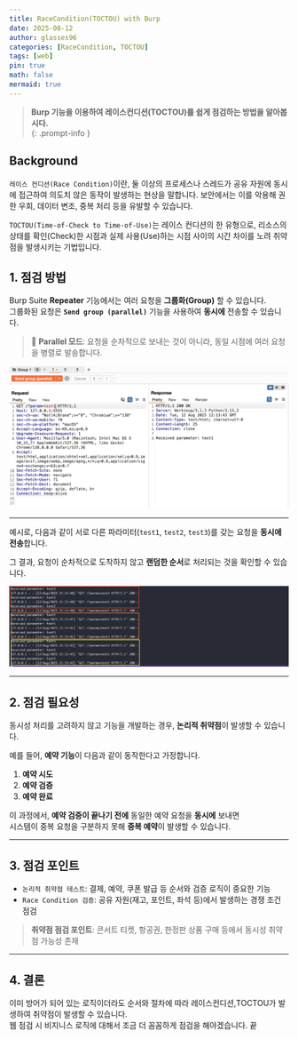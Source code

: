 ```yaml
---
title: RaceCondition(TOCTOU) with Burp
date: 2025-08-12
author: glasses96
categories: [RaceCondition, TOCTOU]
tags: [web]
pin: true
math: false
mermaid: true
---
```


> **Burp 기능을 이용하여 레이스컨디션(TOCTOU)를 쉽게 점검하는 방법을 알아봅시다.**  
{: .prompt-info }

## Background
`레이스 컨디션(Race Condition)`이란, 둘 이상의 프로세스나 스레드가 공유 자원에 동시에 접근하여 의도치 않은 동작이 발생하는 현상을 말합니다.
보안에서는 이를 악용해 권한 우회, 데이터 변조, 중복 처리 등을 유발할 수 있습니다.

`TOCTOU(Time-of-Check to Time-of-Use)`는 레이스 컨디션의 한 유형으로, 리소스의 상태를 확인(Check)한 시점과 실제 사용(Use)하는 시점 사이의 시간 차이를 노려 취약점을 발생시키는 기법입니다.

## 1. 점검 방법

Burp Suite **Repeater** 기능에서는 여러 요청을 **그룹화(Group)** 할 수 있습니다.  
그룹화된 요청은 **`Send group (parallel)`** 기능을 사용하여 **동시에** 전송할 수 있습니다.

> 📌 **Parallel 모드**: 요청을 순차적으로 보내는 것이 아니라, 동일 시점에 여러 요청을 병렬로 발송합니다.

![burp](/assets/post/70/1.png)

---

예시로, 다음과 같이 서로 다른 파라미터(`test1`, `test2`, `test3`)를 갖는 요청을 **동시에 전송**합니다.



그 결과, 요청이 순차적으로 도착하지 않고 **랜덤한 순서**로 처리되는 것을 확인할 수 있습니다.

![result](/assets/post/70/2.png)

---

## 2. 점검 필요성

동시성 처리를 고려하지 않고 기능을 개발하는 경우, **논리적 취약점**이 발생할 수 있습니다.  

예를 들어, **예약 기능**이 다음과 같이 동작한다고 가정합니다.

1. **예약 시도**  
2. **예약 검증**  
3. **예약 완료**  

이 과정에서, **예약 검증이 끝나기 전에** 동일한 예약 요청을 **동시에** 보내면  
시스템이 중복 요청을 구분하지 못해 **중복 예약**이 발생할 수 있습니다.


---

## 3. 점검 포인트

- `논리적 취약점 테스트`: 결제, 예약, 쿠폰 발급 등 순서와 검증 로직이 중요한 기능
- `Race Condition 검증`: 공유 자원(재고, 포인트, 좌석 등)에서 발생하는 경쟁 조건 점검


> **취약점 점검 포인트**: 콘서트 티켓, 항공권, 한정판 상품 구매 등에서 동시성 취약점 가능성 존재

---


## 4. 결론
이미 방어가 되어 있는 로직이더라도 순서와 절차에 따라 레이스컨디션,TOCTOU가 발생하여 취약점이 발생할 수 있습니다.  
웹 점검 시 비지니스 로직에 대해서 조금 더 꼼꼼하게 점검을 해야겠습니다. 끝
